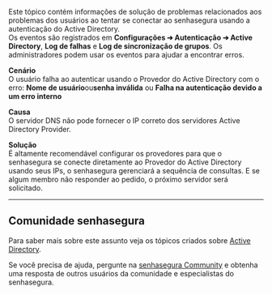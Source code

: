 Este tópico contém informações de solução de problemas relacionados aos problemas dos usuários ao tentar se conectar ao senhasegura usando a autenticação do Active Directory.  
Os eventos são registrados em **Configurações ➔ Autenticação ➔ Active Directory**, **Log de falhas** e **Log de sincronização de grupos**. Os administradores podem usar os eventos para ajudar a encontrar erros.

**Cenário**  
O usuário falha ao autenticar usando o Provedor do Active Directory com o erro: **Nome de usuário**ou**senha inválida** ou **Falha na autenticação devido a um erro interno**

**Causa**  
O servidor DNS não pode fornecer o IP correto dos servidores Active Directory Provider.

**Solução**  
É altamente recomendável configurar os provedores para que o senhasegura se conecte diretamente ao Provedor do Active Directory usando seus IPs, o senhasegura gerenciará a sequência de consultas. E se algum membro não responder ao pedido, o próximo servidor será solicitado.



---

## Comunidade senhasegura

Para saber mais sobre este assunto veja os tópicos criados sobre [Active Directory](https://community.senhasegura.io/search?q=active%20directory.).

Se você precisa de ajuda, pergunte na [senhasegura Community](https://community.senhasegura.io/) e obtenha uma resposta de outros usuários da comunidade e especialistas do senhasegura.

